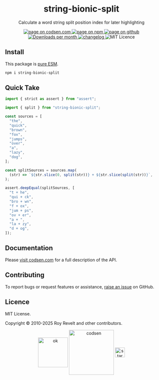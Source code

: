 <h1 align="center">string-bionic-split</h1>

<p align="center">Calculate a word string split position index for later highlighting</p>

<p align="center">
  <a href="https://codsen.com/os/string-bionic-split" rel="nofollow noreferrer noopener">
    <img src="https://img.shields.io/badge/-codsen-blue?style=flat-square" alt="page on codsen.com">
  </a>
  <a href="https://www.npmjs.com/package/string-bionic-split" rel="nofollow noreferrer noopener">
    <img src="https://img.shields.io/badge/-npm-blue?style=flat-square" alt="page on npm">
  </a>
  <a href="https://github.com/codsen/codsen/tree/main/packages/string-bionic-split" rel="nofollow noreferrer noopener">
    <img src="https://img.shields.io/badge/-github-blue?style=flat-square" alt="page on github">
  </a>
  <a href="https://npmcharts.com/compare/string-bionic-split?interval=30" rel="nofollow noreferrer noopener" target="_blank">
    <img src="https://img.shields.io/npm/dm/string-bionic-split.svg?style=flat-square" alt="Downloads per month">
  </a>
  <a href="https://codsen.com/os/string-bionic-split/changelog" rel="nofollow noreferrer noopener">
    <img src="https://img.shields.io/badge/changelog-here-brightgreen?style=flat-square" alt="changelog">
  </a>
  <img src="https://img.shields.io/badge/licence-MIT-brightgreen.svg?style=flat-square" alt="MIT Licence">
</p>

## Install

This package is [pure ESM](https://gist.github.com/sindresorhus/a39789f98801d908bbc7ff3ecc99d99c).

```bash
npm i string-bionic-split
```

## Quick Take

```js
import { strict as assert } from "assert";

import { split } from "string-bionic-split";

const sources = [
  "the",
  "quick",
  "brown",
  "fox",
  "jumps",
  "over",
  "a",
  "lazy",
  "dog",
];

const splitSources = sources.map(
  (str) => `${str.slice(0, split(str))} + ${str.slice(split(str))}`,
);

assert.deepEqual(splitSources, [
  "t + he",
  "qui + ck",
  "bro + wn",
  "f + ox",
  "jum + ps",
  "ov + er",
  "a + ",
  "la + zy",
  "d + og",
]);
```

## Documentation

Please [visit codsen.com](https://codsen.com/os/string-bionic-split/) for a full description of the API.

## Contributing

To report bugs or request features or assistance, [raise an issue](https://github.com/codsen/codsen/issues/new/choose) on GitHub.

## Licence

MIT License.

Copyright © 2010-2025 Roy Revelt and other contributors.

<p align="center"><img src="https://codsen.com/images/png-codsen-ok.png" width="98" alt="ok" align="center"> <img src="https://codsen.com/images/png-codsen-1.png" width="148" alt="codsen" align="center"> <img src="https://codsen.com/images/png-codsen-star-small.png" width="32" alt="star" align="center"></p>
